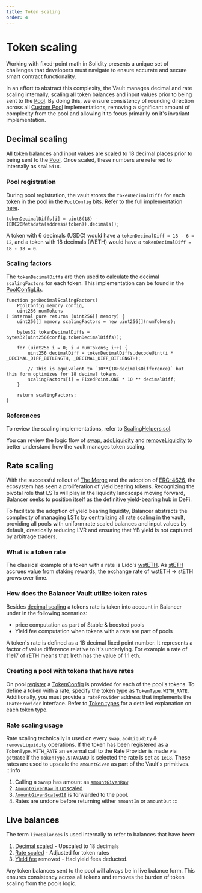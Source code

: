 ```yaml
---
title: Token scaling
order: 4
---
```


# Token scaling

Working with fixed-point math in Solidity presents a unique set of challenges that developers must navigate to ensure accurate and secure smart contract functionality.

In an effort to abstract this complexity, the Vault manages decimal and rate scaling internally, scaling all token balances and input values prior to being sent to the [Pool](/concepts/pools).
By doing this, we ensure consistency of rounding direction across all [Custom Pool](/concepts/overview/build-a-custom-amm.html) implementations, removing a significant
amount of complexity from the pool and allowing it to focus primarily on it's invariant implementation.

## Decimal scaling

All token balances and input values are scaled to 18 decimal places prior to being sent to the [Pool](/concepts/pools). Once scaled, these numbers are referred to internally as `scaled18`.

### Pool registration
During pool registration, the vault stores the `tokenDecimalDiffs` for each token in the pool in the `PoolConfig` bits. Refer to the full implementation [here](https://github.com/balancer/balancer-v3-monorepo/blob/main/pkg/vault/contracts/VaultExtension.sol#L239).

```solidity
tokenDecimalDiffs[i] = uint8(18) - IERC20Metadata(address(token)).decimals();
```

A token with 6 decimals (USDC) would have a `tokenDecimalDiff = 18 - 6 = 12`, and a token with 18 decimals (WETH) would have a `tokenDecimalDiff = 18 - 18 = 0`.

### Scaling factors
The `tokenDecimalDiffs` are then used to calculate the decimal `scalingFactors` for each token. This implementation can be found in the [PoolConfigLib](https://github.com/balancer/balancer-v3-monorepo/blob/main/pkg/vault/contracts/lib/PoolConfigLib.sol#L214-L230).

```solidity
function getDecimalScalingFactors(
    PoolConfig memory config,
    uint256 numTokens
) internal pure returns (uint256[] memory) {
    uint256[] memory scalingFactors = new uint256[](numTokens);

    bytes32 tokenDecimalDiffs = bytes32(uint256(config.tokenDecimalDiffs));

    for (uint256 i = 0; i < numTokens; i++) {
        uint256 decimalDiff = tokenDecimalDiffs.decodeUint(i * _DECIMAL_DIFF_BITLENGTH, _DECIMAL_DIFF_BITLENGTH);

        // This is equivalent to `10**(18+decimalsDifference)` but this form optimizes for 18 decimal tokens.
        scalingFactors[i] = FixedPoint.ONE * 10 ** decimalDiff;
    }

    return scalingFactors;
}
```

### References
To review the scaling implementations, refer to [ScalingHelpers.sol](https://github.com/balancer/balancer-v3-monorepo/blob/main/pkg/solidity-utils/contracts/helpers/ScalingHelpers.sol).

You can review the logic flow of [swap](https://github.com/balancer/balancer-v3-monorepo/blob/main/pkg/vault/contracts/Vault.sol#L174), [addLiquidity](https://github.com/balancer/balancer-v3-monorepo/blob/main/pkg/vault/contracts/Vault.sol#L469) and [removeLiquidity](https://github.com/balancer/balancer-v3-monorepo/blob/main/pkg/vault/contracts/Vault.sol#L699)
to better understand how the vault manages token scaling.

## Rate scaling

With the successful rollout of [The Merge](https://ethereum.org/roadmap/merge) and the adoption of [ERC-4626](https://docs.openzeppelin.com/contracts/4.x/erc4626), the ecosystem has seen a proliferation of yield bearing tokens. Recognizing the pivotal role that LSTs will play in the liquidity landscape moving forward, Balancer seeks to position itself as the definitive yield-bearing hub in DeFi.

To facilitate the adoption of yield bearing liquidity, Balancer abstracts the complexity of managing LSTs by centralizing all rate scaling in the vault, providing all pools with uniform rate scaled balances and input values by default, drastically reducing LVR and ensuring that YB yield is not captured by arbitrage traders.

### What is a token rate
The classical example of a token with a rate is Lido's [wstETH](https://help.lido.fi/en/articles/5231836-what-is-lido-s-wsteth). As [stETH](https://help.lido.fi/en/articles/5230610-what-is-steth) accrues value from staking rewards, the exchange rate of wstETH -> stETH grows over time.

### How does the Balancer Vault utilize token rates

Besides [decimal scaling](#decimal-scaling) a tokens rate is taken into account in Balancer under in the following scenarios:
- price computation as part of Stable & boosted pools
- Yield fee computation when tokens with a rate are part of pools

A token's rate is defined as a 18 decimal fixed point number. It represents a factor of value difference relative to it's underlying. For example a rate of 11e17 of rETH means that 1reth has the value of 1.1 eth.


### Creating a pool with tokens that have rates

On pool [register](https://github.com/balancer/balancer-v3-monorepo/blob/main/pkg/interfaces/contracts/vault/IVaultExtension.sol#L83) a [TokenConfig](https://github.com/balancer/balancer-v3-monorepo/blob/main/pkg/interfaces/contracts/vault/VaultTypes.sol#L74-L89) is provided for each of the pool's tokens.
To define a token with a rate, specify the token type as  `TokenType.WITH_RATE`. Additionally, you must provide a `rateProvider` address that implements the `IRateProvider` interface. Refer to [Token types](/concepts/vault/token-types.html) for a detailed explanation on each token type.

### Rate scaling usage
Rate scaling technically is used on every `swap`, `addLiqudity` & `removeLiquidity` operations. If the token has been registered as a `TokenType.WITH_RATE` an external call to the Rate Provider is made via `getRate` if the `TokenType.STANDARD` is selected the rate is set as `1e18`. These rates are used to upscale the `amountGiven` as part of the Vault's primitives.
:::info
1. Calling a swap has amount as [`amountGivenRaw`](https://github.com/balancer/balancer-v3-monorepo/blob/main/pkg/interfaces/contracts/vault/VaultTypes.sol#L112)
2. [`AmountGivenRaw` is upscaled](https://github.com/balancer/balancer-v3-monorepo/blob/main/pkg/vault/contracts/Vault.sol#L318)
3. [`AmountGivenScaled18`](https://github.com/balancer/balancer-v3-monorepo/blob/main/pkg/vault/contracts/Vault.sol#L251) is forwarded to the pool.
4. Rates are undone before returning either `amountIn` or `amountOut`
:::

## Live balances

The term `liveBalances` is used internally to refer to balances that have been:

1. [Decimal scaled](/concepts/vault/token-scaling.html#decimal-scaling) - Upscaled to 18 decimals
2. [Rate scaled](/concepts/vault/token-scaling.html#rate-scaling) - Adjusted for token rates
3. [Yield fee](/concepts/vault/yield-fee.html) removed - Had yield fees deducted.

Any token balances sent to the pool will always be in live balance form. This ensures consistency across all tokens and removes the burden
of token scaling from the pools logic.